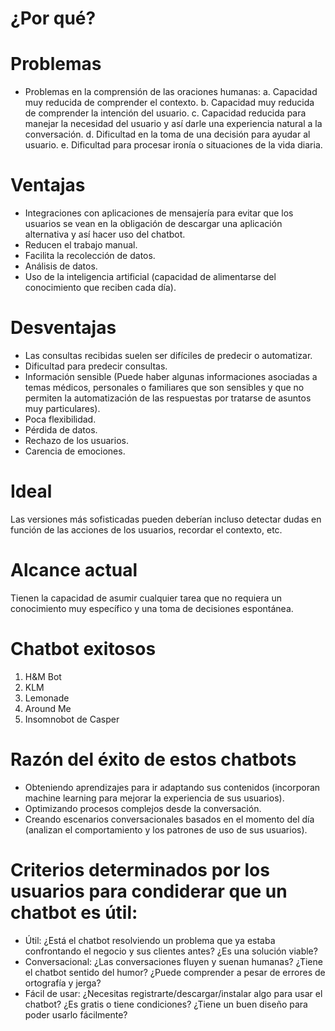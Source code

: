 # ¿Por qué?

# Problemas
- Problemas en la comprensión de las oraciones humanas:
a. Capacidad muy reducida de comprender el contexto.
b. Capacidad muy reducida de comprender la intención del usuario.
c. Capacidad reducida para  manejar la necesidad del usuario y así darle una experiencia natural a la conversación. 
d. Dificultad en la toma de una decisión para ayudar al usuario. 
e. Dificultad para procesar ironía o situaciones de la vida diaria.


# Ventajas
- Integraciones con aplicaciones de mensajería para evitar que los usuarios se vean en la obligación de descargar una aplicación alternativa y así hacer uso del chatbot. 
- Reducen el trabajo manual. 
- Facilita la recolección de datos.
- Análisis de datos.
- Uso de la inteligencia artificial (capacidad de alimentarse del conocimiento que reciben cada día). 


# Desventajas
- Las consultas recibidas suelen ser difíciles de predecir o automatizar.
- Dificultad para predecir consultas. 
- Información sensible (Puede haber algunas informaciones asociadas a temas médicos, personales o familiares que son sensibles
 y que no permiten la automatización de las respuestas por tratarse de asuntos muy particulares).
- Poca flexibilidad.
- Pérdida de datos.
- Rechazo de los usuarios. 
- Carencia de emociones.


# Ideal
Las versiones más sofisticadas pueden  deberían incluso detectar dudas en función de las acciones de los usuarios, 
recordar el contexto, etc. 

# Alcance actual
Tienen la capacidad de asumir cualquier tarea que no requiera un conocimiento muy específico y una toma de decisiones
espontánea.


# Chatbot exitosos 
1. H&M Bot
2. KLM 
3. Lemonade
4. Around Me
5. Insomnobot de Casper 


# Razón del éxito de estos chatbots
- Obteniendo aprendizajes para ir adaptando sus contenidos (incorporan machine learning para mejorar la experiencia de sus usuarios).
- Optimizando procesos complejos desde la conversación.
- Creando escenarios conversacionales basados en el momento del día (analizan el comportamiento y los patrones de uso de sus usuarios).


# Criterios determinados por los usuarios para condiderar que un chatbot es útil:
- Útil: ¿Está el chatbot resolviendo un problema que ya estaba confrontando el negocio y sus clientes antes? ¿Es una solución viable?
- Conversacional: ¿Las conversaciones fluyen y suenan humanas? ¿Tiene el chatbot sentido del humor? ¿Puede comprender a pesar de errores de ortografía y jerga?
- Fácil de usar: ¿Necesitas registrarte/descargar/instalar algo para usar el chatbot? ¿Es gratis o tiene condiciones? ¿Tiene un buen diseño para poder usarlo fácilmente?
